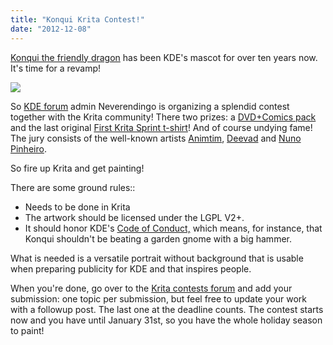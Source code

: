 ```yaml
---
title: "Konqui Krita Contest!"
date: "2012-12-08"
---
```


[Konqui the friendly dragon](http://en.wikipedia.org/wiki/Konqui) has been KDE's mascot for over ten years now. It's time for a revamp!

![](/images/posts/2012/konqi-klogo-official-400x500.png)

So [KDE forum](http://forum.kde.org) admin Neverendingo is organizing a splendid contest together with the Krita community! There two prizes: a [DVD+Comics pack](http://krita.org/component/content/article/1-krita-informations/104-training-dvd-01-comics-with-krita) and the last original [First Krita Sprint t-shirt](http://rempt.xs4all.nl/fading/index.cgi/hacking/krita/hackathon-1.html)! And of course undying fame! The jury consists of the well-known artists [Animtim](http://www.timotheegiet.com/), [Deevad](http://davidrevoy.com) and [Nuno Pinheiro](http://pinheiro-kde.blogspot.nl/).

So fire up Krita and get painting!

There are some ground rules::

- Needs to be done in Krita
- The artwork should be licensed under the LGPL V2+.
- It should honor KDE's [Code of Conduct,](http://www.kde.org/code-of-conduct/) which means, for instance, that Konqui shouldn't be beating a garden gnome with a big hammer.

What is needed is a versatile portrait without background that is usable when preparing publicity for KDE and that inspires people.

When you're done, go over to the [Krita contests forum](http://forum.kde.org/viewforum.php?f=254) and add your submission: one topic per submission, but feel free to update your work with a followup post. The last one at the deadline counts. The contest starts now and you have until January 31st, so you have the whole holiday season to paint!

